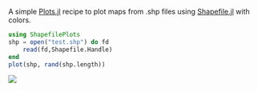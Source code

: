 A simple [Plots.jl](https://github.com/JuliaPlots/Plots.jl) recipe to plot maps from .shp files using  [Shapefile.jl](https://github.com/JuliaGeo/Shapefile.jl) with colors.

```julia
using ShapefilePlots
shp = open("test.shp") do fd
    read(fd,Shapefile.Handle)
end
plot(shp, rand(shp.length))
```

![](https://www-n.oca.eu/aferrari/data/test.png)

